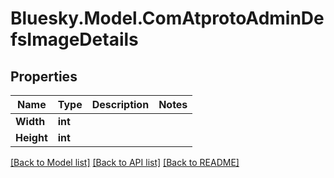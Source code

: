 # Bluesky.Model.ComAtprotoAdminDefsImageDetails

## Properties

Name | Type | Description | Notes
------------ | ------------- | ------------- | -------------
**Width** | **int** |  | 
**Height** | **int** |  | 

[[Back to Model list]](../README.md#documentation-for-models) [[Back to API list]](../README.md#documentation-for-api-endpoints) [[Back to README]](../README.md)

